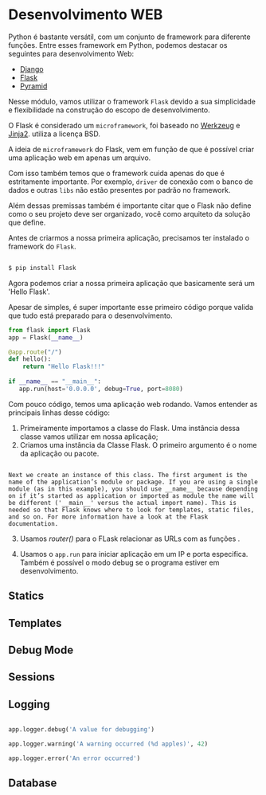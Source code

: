 # Desenvolvimento WEB

Python é bastante versátil, com um conjunto de framework para diferente funções. Entre esses framework em Python, podemos destacar os seguintes para desenvolvimento Web:

* [Django](https://www.djangoproject.com/)
* [Flask](http://flask.pocoo.org/)
* [Pyramid](https://trypyramid.com/)

Nesse módulo, vamos utilizar o framework `Flask` devido a sua simplicidade e flexibilidade na construção do escopo de desenvolvimento.

O Flask é considerado um `microframework`, foi baseado no [Werkzeug](https://www.palletsprojects.com/p/werkzeug/) e [Jinja2](http://jinja.pocoo.org/docs/2.10/). utiliza a licença BSD.

A ideia de `microframework` do Flask, vem em função de que é possível criar uma aplicação web em apenas um arquivo. 

Com isso também temos que o framework cuida apenas  do que é estritamente importante. Por exemplo, `driver` de conexão com o banco de dados e outras `libs` não estão presentes por padrão no framework.

Além dessas premissas também é importante citar que o Flask não define como o seu projeto deve ser organizado, você como arquiteto da solução que define.

 Antes de criarmos a nossa primeira aplicação, precisamos ter instalado o framework do `Flask`.

```bash

$ pip install Flask

```

 Agora podemos criar a nossa primeira aplicação que basicamente será um 'Hello Flask'.

Apesar de simples, é super importante esse primeiro código porque valida que tudo está preparado para o desenvolvimento.

```python class:"LineNo"
from flask import Flask 
app = Flask(__name__)

@app.route("/")
def hello():
    return "Hello Flask!!!"
 
if __name__ == "__main__":
   app.run(host='0.0.0.0', debug=True, port=8080)     

```

Com pouco código, temos uma aplicação web rodando. Vamos entender as principais linhas desse código:

1. Primeiramente importamos a classe do Flask. Uma instância dessa classe vamos utilizar em nossa aplicação;
2. Criamos uma instância da Classe Flask. O primeiro argumento é o nome da aplicação  ou pacote.

 

```

Next we create an instance of this class. The first argument is the name of the application’s module or package. If you are using a single module (as in this example), you should use __name__ because depending on if it’s started as application or imported as module the name will be different ('__main__' versus the actual import name). This is needed so that Flask knows where to look for templates, static files, and so on. For more information have a look at the Flask documentation.

```

 

3. Usamos *router()* para o FLask relacionar as URLs com as funções .

5. Usamos o `app.run` para iniciar aplicação em um IP e porta especifica. Também é possível o modo debug se o programa estiver em desenvolvimento.

 

 

 

## Statics

 

## Templates

 

## Debug Mode

 

 

## Sessions

 

 

## Logging

 

```python

app.logger.debug('A value for debugging')

app.logger.warning('A warning occurred (%d apples)', 42)

app.logger.error('An error occurred')

```

 

## Database
